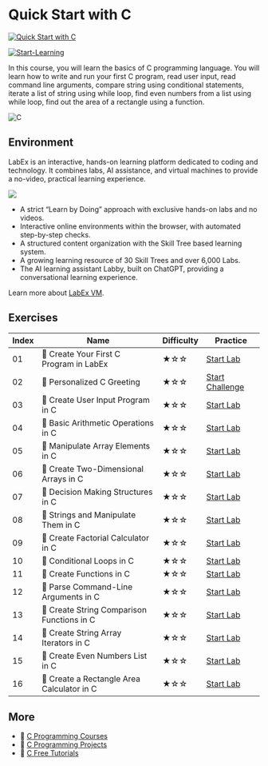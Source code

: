 # Quick Start with C

[![Quick Start with C](https://cover-creator.appbot.io/quick-start-with-c.png)](https://labex.io/courses/quick-start-with-c)

[![Start-Learning](https://img.shields.io/badge/Start-Learning-whitesmoke?style=for-the-badge)](https://labex.io/courses/quick-start-with-c)

In this course, you will learn the basics of C programming language. You will learn how to write and run your first C program, read user input, read command line arguments, compare string using conditional statements, iterate a list of string using while loop, find even numbers from a list using while loop, find out the area of a rectangle using a function.

![C](https://img.shields.io/badge/C-whitesmoke?style=for-the-badge&logo=c)


## Environment

LabEx is an interactive, hands-on learning platform dedicated to coding and technology. It combines labs, AI assistance, and virtual machines to provide a no-video, practical learning experience.

![](https://tutorial-screenshot.getvm.io/images/vm-1725247253.png)

- A strict “Learn by Doing” approach with exclusive hands-on labs and no videos.
- Interactive online environments within the browser, with automated step-by-step checks.
- A structured content organization with the Skill Tree based learning system.
- A growing learning resource of 30 Skill Trees and over 6,000 Labs.
- The AI learning assistant Labby, built on ChatGPT, providing a conversational learning experience.

Learn more about [LabEx VM](https://support.labex.io/using-labex/virtual-machine).

## Exercises

|   Index | Name                                      | Difficulty   | Practice                                                                                                            |
|---------|-------------------------------------------|--------------|---------------------------------------------------------------------------------------------------------------------|
|      01 | 📖 Create Your First C Program in LabEx    | ★☆☆          | <a target='_blank' href='https://labex.io/tutorials/c-create-your-first-c-program-in-labex-438241'>Start Lab</a>    |
|      02 | 🎯 Personalized C Greeting                 | ★☆☆          | <a target='_blank' href='https://labex.io/labs/c-personalized-c-greeting-391828'>Start Challenge</a>                |
|      03 | 📖 Create User Input Program in C          | ★☆☆          | <a target='_blank' href='https://labex.io/tutorials/c-create-user-input-program-in-c-438242'>Start Lab</a>          |
|      04 | 📖 Basic Arithmetic Operations in C        | ★☆☆          | <a target='_blank' href='https://labex.io/tutorials/c-basic-arithmetic-operations-in-c-438262'>Start Lab</a>        |
|      05 | 📖 Manipulate Array Elements in C          | ★☆☆          | <a target='_blank' href='https://labex.io/tutorials/c-manipulate-array-elements-in-c-438261'>Start Lab</a>          |
|      06 | 📖 Create Two-Dimensional Arrays in C      | ★☆☆          | <a target='_blank' href='https://labex.io/tutorials/c-create-two-dimensional-arrays-in-c-438259'>Start Lab</a>      |
|      07 | 📖 Decision Making Structures in C         | ★☆☆          | <a target='_blank' href='https://labex.io/tutorials/c-decision-making-structures-in-c-438255'>Start Lab</a>         |
|      08 | 📖 Strings and Manipulate Them in C        | ★☆☆          | <a target='_blank' href='https://labex.io/tutorials/c-strings-and-manipulate-them-in-c-438258'>Start Lab</a>        |
|      09 | 📖 Create Factorial Calculator in C        | ★☆☆          | <a target='_blank' href='https://labex.io/tutorials/c-create-factorial-calculator-in-c-438256'>Start Lab</a>        |
|      10 | 📖 Conditional Loops in C                  | ★☆☆          | <a target='_blank' href='https://labex.io/tutorials/c-conditional-loops-in-c-438260'>Start Lab</a>                  |
|      11 | 📖 Create Functions in C                   | ★☆☆          | <a target='_blank' href='https://labex.io/tutorials/c-create-functions-in-c-438257'>Start Lab</a>                   |
|      12 | 📖 Parse Command-Line Arguments in C       | ★☆☆          | <a target='_blank' href='https://labex.io/tutorials/c-parse-command-line-arguments-in-c-438243'>Start Lab</a>       |
|      13 | 📖 Create String Comparison Functions in C | ★☆☆          | <a target='_blank' href='https://labex.io/tutorials/c-create-string-comparison-functions-in-c-438244'>Start Lab</a> |
|      14 | 📖 Create String Array Iterators in C      | ★☆☆          | <a target='_blank' href='https://labex.io/tutorials/c-create-string-array-iterators-in-c-438245'>Start Lab</a>      |
|      15 | 📖 Create Even Numbers List in C           | ★☆☆          | <a target='_blank' href='https://labex.io/tutorials/c-create-even-numbers-list-in-c-438246'>Start Lab</a>           |
|      16 | 📖 Create a Rectangle Area Calculator in C | ★☆☆          | <a target='_blank' href='https://labex.io/tutorials/c-create-a-rectangle-area-calculator-in-c-438247'>Start Lab</a> |

## More

- 🔗 [C Programming Courses](https://github.com/labex-labs/awesome-programming-courses)
- 🔗 [C Programming Projects](https://github.com/labex-labs/awesome-programming-projects)
- 🔗 [C Free Tutorials](https://github.com/labex-labs/c-free-tutorials)

